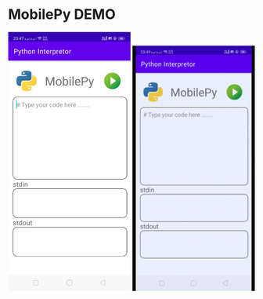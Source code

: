 # MobilePy DEMO
<div>
<div align="left">
<img alt="img" src="./images/app.png" width="250"></img>
<img alt="img" src="./images/app.gif" width="250"></img>
</div>

</div>
